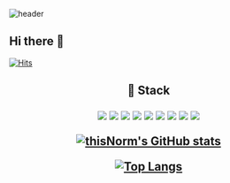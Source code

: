 ![header](https://capsule-render.vercel.app/api?type=venom&height=200&text=규범코딩일기&fontAlign=70&color=6A0DAD&stroke=D5006D&strokeWidth=3)

## Hi there 👋

[![Hits](https://hits.seeyoufarm.com/api/count/incr/badge.svg?url=https%3A%2F%2Fgithub.com%2FthisNorm&count_bg=%2379C83D&title_bg=%23555555&icon=&icon_color=%23E7E7E7&title=hits&edge_flat=false)](https://hits.seeyoufarm.com)

<h2 align="center"> 🎨 Stack <br> </p>
  <img src="https://img.shields.io/badge/python-3670A0?style=round-square&logo=python&logoColor=ffdd54"/>
  <img src="https://img.shields.io/badge/Java-007396?style=round-square&logo=java&logoColor=white"/>
  <img src="https://img.shields.io/badge/JavaScript-F7DF1E?style=round-square&logo=javascript&logoColor=black"/>
  <img src="https://img.shields.io/badge/CSS-1572B6?style=round-square&logo=css3&logoColor=white"/>
  <img src="https://img.shields.io/badge/HTML-E34F26?style=round-square&logo=html5&logoColor=white"/>
  <img src="https://img.shields.io/badge/PHP-777BB4?style=round-square&logo=php&logoColor=white"/>
  <img src="https://img.shields.io/badge/C-A8B400?style=round-square&logo=c&logoColor=white"/>
  <img src="https://img.shields.io/badge/R-276DC3?style=round-square&logo=r&logoColor=white"/>
  <img src="https://img.shields.io/badge/Oracle%20SQL-F80000?style=round-square&logo=oracle&logoColor=white"/>
  
[![thisNorm's GitHub stats](https://github-readme-stats.vercel.app/api?username=thisNorm)](https://github.com/anuraghazra/github-readme-stats)

[![Top Langs](https://github-readme-stats.vercel.app/api/top-langs/?username=thisNorm)](https://github.com/anuraghazra/github-readme-stats)
<!--
**thisNorm/thisNorm** is a ✨ _special_ ✨ repository because its `README.md` (this file) appears on your GitHub profile.

Here are some ideas to get you started:

- 🔭 I’m currently working on ...
- 🌱 I’m currently learning ...
- 👯 I’m looking to collaborate on ...
- 🤔 I’m looking for help with ...
- 💬 Ask me about ...
- 📫 How to reach me: ...
- 😄 Pronouns: ...
- ⚡ Fun fact: ...
-->

